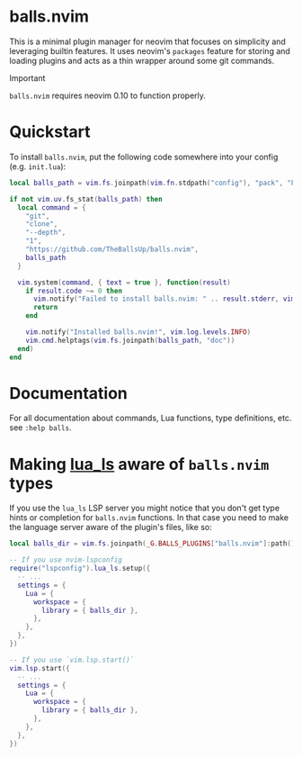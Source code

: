 # balls.nvim

This is a minimal plugin manager for neovim that focuses on simplicity and leveraging builtin
features. It uses neovim's `packages` feature for storing and loading plugins and acts as a thin
wrapper around some git commands.

> [!IMPORTANT]
> `balls.nvim` requires neovim 0.10 to function properly.

# Quickstart

To install `balls.nvim`, put the following code somewhere into your config (e.g. `init.lua`):

```lua
local balls_path = vim.fs.joinpath(vim.fn.stdpath("config"), "pack", "balls", "start", "balls.nvim")

if not vim.uv.fs_stat(balls_path) then
  local command = {
    "git",
    "clone",
    "--depth",
    "1",
    "https://github.com/TheBallsUp/balls.nvim",
    balls_path
  }

  vim.system(command, { text = true }, function(result)
    if result.code ~= 0 then
      vim.notify("Failed to install balls.nvim: " .. result.stderr, vim.log.levels.ERROR)
      return
    end

    vim.notify("Installed balls.nvim!", vim.log.levels.INFO)
    vim.cmd.helptags(vim.fs.joinpath(balls_path, "doc"))
  end)
end
```

# Documentation

For all documentation about commands, Lua functions, type definitions, etc. see `:help balls`.

# Making [lua_ls](https://github.com/LuaLS/lua-language-server) aware of `balls.nvim` types

If you use the `lua_ls` LSP server you might notice that you don't get type hints or completion for
`balls.nvim` functions. In that case you need to make the language server aware of the plugin's
files, like so:

```lua
local balls_dir = vim.fs.joinpath(_G.BALLS_PLUGINS["balls.nvim"]:path(), "lua")

-- If you use nvim-lspconfig
require("lspconfig").lua_ls.setup({
  -- ...
  settings = {
    Lua = {
      workspace = {
        library = { balls_dir },
      },
    },
  },
})

-- If you use `vim.lsp.start()`
vim.lsp.start({
  -- ...
  settings = {
    Lua = {
      workspace = {
        library = { balls_dir },
      },
    },
  },
})
```
